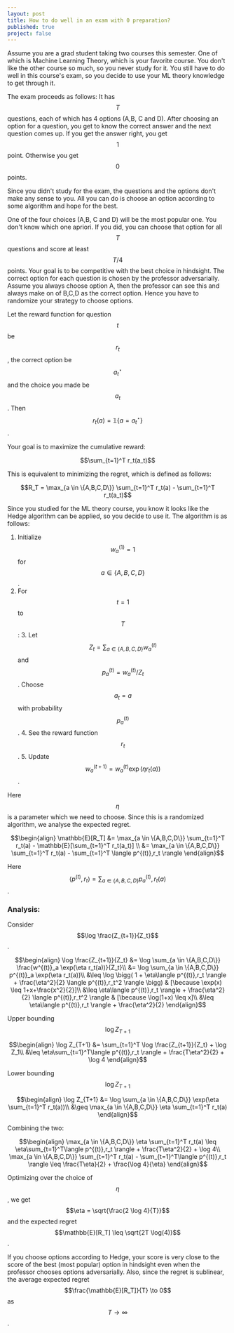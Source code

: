 ```yaml
---
layout: post
title: How to do well in an exam with 0 preparation?
published: true
project: false
---
```


Assume you are a grad student taking two courses this semester. One of which is Machine Learning Theory, which is your favorite course. You don't like the other course so much, so you never study for it. You still have to do well in this course's exam, so you decide to use your ML theory knowledge to get through it.

The exam proceeds as follows: It has $$T$$ questions, each of which has 4 options (A,B, C and D). After choosing an option for a question, you get to know the correct answer and the next question comes up. If you get the answer right, you get $$1$$ point. Otherwise you get $$0$$ points.

Since you didn't study for the exam, the questions and the options don't make any sense to you. All you can do is choose an option according to some algorithm and hope for the best.

One of the four choices (A,B, C and D) will be the most popular one. You don't know which one apriori. If you did, you can choose that option for all $$T$$ questions and score at least $$T/4$$ points. Your goal is to be competitive with the best choice in hindsight. The correct option for each question is chosen by the professor adversarially.  Assume you always choose option A, then the professor can see this and always make on of B,C,D as the correct option. Hence you have to randomize your strategy to choose options.

Let the reward function for question $$t$$ be $$r_t$$, the correct option be $$a^\star_t$$ and the choice you made be $$a_t$$. Then $$r_t(a) = \mathbb{1}\{a=a^\star_t\}$$. 

Your goal is to maximize the cumulative reward:

$$\sum_{t=1}^T r_t(a_t)$$

This is equivalent to minimizing the regret, which is defined as follows:

$$R_T = \max_{a \in \{A,B,C,D\}} \sum_{t=1}^T r_t(a) - \sum_{t=1}^T r_t(a_t)$$

Since you studied for the ML theory course, you know it looks like the Hedge algorithm can be applied, so you decide to use it. The algorithm is as follows:

 1. Initialize $$w^{(1)}_a = 1$$ for $$a \in \{A,B, C, D\}$$.
 2. For $$t=1$$ to $$T$$:
	 3. Let $$Z_t = \sum_{a \in \{A,B, C, D\}} w^{(t)}_a$$ and $$p^{(t)}_a = w^{(t)}_a/Z_t$$. Choose $$a_t = a$$ with probability $$p^{(t)}_a$$.
	 4. See the reward function $$r_t$$.
	 5. Update $$w^{(t+1)}_a = w^{(t)}_a \exp(\eta r_t(a))$$.

Here $$\eta$$ is a parameter which we need to choose. Since this is a randomized algorithm, we analyse the expected regret.

$$\begin{align}
\mathbb{E}[R_T] &= \max_{a \in \{A,B,C,D\}} \sum_{t=1}^T r_t(a) - \mathbb{E}[\sum_{t=1}^T r_t(a_t)] \\
&= \max_{a \in \{A,B,C,D\}} \sum_{t=1}^T r_t(a) - \sum_{t=1}^T \langle p^{(t)},r_t \rangle
\end{align}$$

Here $$\langle p^{(t)},r_t \rangle = \sum_{a \in \{A,B,C,D\}} p^{(t)}_a,r_t(a)$$.

### Analysis:
Consider $$\log \frac{Z_{t+1}}{Z_t}$$.

$$\begin{align}
\log \frac{Z_{t+1}}{Z_t} &= \log \sum_{a \in \{A,B,C,D\}} \frac{w^{(t)}_a \exp(\eta r_t(a))}{Z_t}\\ &=  \log \sum_{a \in \{A,B,C,D\}} p^{(t)}_a \exp(\eta r_t(a))\\
&\leq \log \bigg( 1 + \eta\langle p^{(t)},r_t \rangle + \frac{\eta^2}{2} \langle p^{(t)},r_t^2 \rangle  \bigg) & [\because \exp(x) \leq 1+x+\frac{x^2}{2}]\\
&\leq \eta\langle p^{(t)},r_t \rangle + \frac{\eta^2}{2} \langle p^{(t)},r_t^2 \rangle & [\because \log(1+x) \leq x]\\
&\leq \eta\langle p^{(t)},r_t \rangle + \frac{\eta^2}{2}
\end{align}$$

Upper bounding $$\log Z_{T+1}$$

$$\begin{align}
\log Z_{T+1} &= \sum_{t=1}^T \log \frac{Z_{t+1}}{Z_t} + \log Z_1\\
&\leq  \eta\sum_{t=1}^T\langle p^{(t)},r_t \rangle + \frac{T\eta^2}{2} + \log 4
\end{align}$$

Lower bounding $$\log Z_{T+1}$$

$$\begin{align}
\log Z_{T+1} &= \log \sum_{a \in \{A,B,C,D\}} \exp(\eta \sum_{t=1}^T r_t(a))\\
&\geq \max_{a \in \{A,B,C,D\}} \eta \sum_{t=1}^T r_t(a)
\end{align}$$

Combining the two:

$$\begin{align}
\max_{a \in \{A,B,C,D\}} \eta \sum_{t=1}^T r_t(a) \leq  \eta\sum_{t=1}^T\langle p^{(t)},r_t \rangle + \frac{T\eta^2}{2} + \log 4\\
\max_{a \in \{A,B,C,D\}} \sum_{t=1}^T r_t(a) - \sum_{t=1}^T\langle p^{(t)},r_t \rangle \leq \frac{T\eta}{2} + \frac{\log 4}{\eta}
\end{align}$$

Optimizing over the choice of $$\eta$$, we get $$\eta = \sqrt{\frac{2 \log 4}{T}}$$ and the expected regret $$\mathbb{E}[R_T] \leq \sqrt{2T \log(4)}$$. 

If you choose options according to Hedge, your score is very close to the score of the best (most popular) option in hindsight even when the professor chooses options adversarially. Also, since the regret is sublinear, the average expected regret $$\frac{\mathbb{E}[R_T]}{T} \to 0$$ as $$T \to \infty$$. 